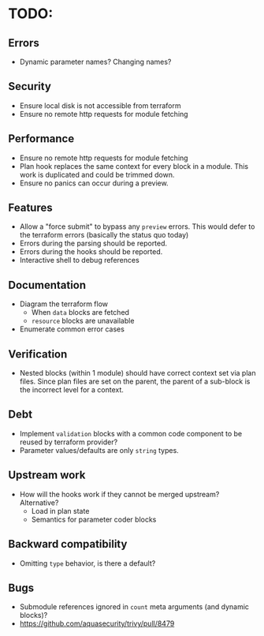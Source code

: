 # TODO:

## Errors

- Dynamic parameter names? Changing names?

## Security

- Ensure local disk is not accessible from terraform
- Ensure no remote http requests for module fetching

## Performance

- Ensure no remote http requests for module fetching
- Plan hook replaces the same context for every block in a module. This work is duplicated and could be trimmed down.
- Ensure no panics can occur during a preview.

## Features

- Allow a "force submit" to bypass any `preview` errors. This would defer to the terraform errors (basically the status quo today)
- Errors during the parsing should be reported.
- Errors during the hooks should be reported.
- Interactive shell to debug references

## Documentation

- Diagram the terraform flow
  - When `data` blocks are fetched
  - `resource` blocks are unavailable
- Enumerate common error cases


## Verification

- Nested blocks (within 1 module) should have correct context set via plan files. Since plan files are set on the parent, the parent of a sub-block is the incorrect level for a context.

## Debt

- Implement `validation` blocks with a common code component to be reused by terraform provider?
- Parameter values/defaults are only `string` types. 

## Upstream work

- How will the hooks work if they cannot be merged upstream? Alternative?
  - Load in plan state
  - Semantics for parameter coder blocks

## Backward compatibility

- Omitting `type` behavior, is there a default?

## Bugs

- Submodule references ignored in `count` meta arguments (and dynamic blocks)?
 - https://github.com/aquasecurity/trivy/pull/8479 